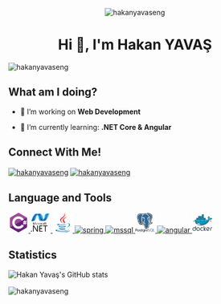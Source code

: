 <p align="center"> <img src="https://c.tenor.com/GfSX-u7VGM4AAAAC/tenor.gif" alt="hakanyavaseng" /> </p>

<h1 align="center">Hi 👋, I'm Hakan YAVAŞ</h1>

<p align="left"> <img src="https://komarev.com/ghpvc/?username=hakanyavaseng&label=Profile%20views&color=0e75b6&style=flat" alt="hakanyavaseng" /> </p>

## What am I doing?
- 🔭 I’m working on **Web Development**

- 🌱 I’m currently learning: **.NET Core & Angular**

## Connect With Me!
<p align="left">
<a href="https://twitter.com/hakanyavaseng" target="blank"><img align="center" src="https://raw.githubusercontent.com/rahuldkjain/github-profile-readme-generator/master/src/images/icons/Social/twitter.svg" alt="hakanyavaseng" height="30" width="40" /></a>
<a href="https://linkedin.com/in/hakanyavaseng" target="blank"><img align="center" src="https://raw.githubusercontent.com/rahuldkjain/github-profile-readme-generator/master/src/images/icons/Social/linked-in-alt.svg" alt="hakanyavaseng" height="30" width="40" /></a>
</p>

## Language and Tools
<p align="left">
  <a href="https://www.w3schools.com/cs/" target="_blank" rel="noreferrer">
    <img src="https://raw.githubusercontent.com/devicons/devicon/master/icons/csharp/csharp-original.svg" alt="csharp" width="40" height="40" />
  </a>
   <a href="https://dotnet.microsoft.com/" target="_blank" rel="noreferrer">
    <img src="https://raw.githubusercontent.com/devicons/devicon/master/icons/dot-net/dot-net-original-wordmark.svg" alt="dotnet" width="40" height="40" />
  </a>
    <a href="https://www.java.com" target="_blank" rel="noreferrer">
    <img src="https://raw.githubusercontent.com/devicons/devicon/master/icons/java/java-original.svg" alt="java" width="40" height="40" />
  </a>
   <a href="https://spring.io/" target="_blank" rel="noreferrer">
    <img src="https://www.vectorlogo.zone/logos/springio/springio-icon.svg" alt="spring" width="40" height="40" />
  </a>
  <a href="https://www.microsoft.com/en-us/sql-server" target="_blank" rel="noreferrer">
    <img src="https://www.svgrepo.com/show/303229/microsoft-sql-server-logo.svg" alt="mssql" width="40" height="40" />
  </a>
  <a href="https://www.postgresql.org" target="_blank" rel="noreferrer">
    <img src="https://raw.githubusercontent.com/devicons/devicon/master/icons/postgresql/postgresql-original-wordmark.svg" alt="postgresql" width="40" height="40" />
  </a>
  <a href="https://angular.io" target="_blank" rel="noreferrer">
    <img src="https://angular.io/assets/images/logos/angular/angular.svg" alt="angular" width="40" height="40" />
  </a>
  <a href="https://www.docker.com/" target="_blank" rel="noreferrer">
    <img src="https://raw.githubusercontent.com/devicons/devicon/master/icons/docker/docker-original-wordmark.svg" alt="docker" width="40" height="40" />
  </a>

</p>

## Statistics

![Hakan Yavaş's GitHub stats](https://github-readme-stats.vercel.app/api?username=hakanyavaseng&show_icons=true&theme=radical\&rank_icon=percentile)
<p><img align="center" src="https://github-readme-streak-stats.herokuapp.com/?user=hakanyavaseng&" alt="hakanyavaseng" /></p></center>
